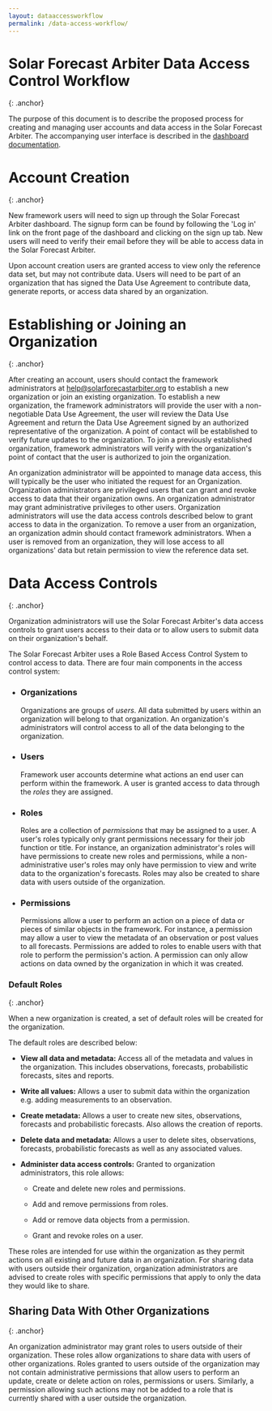 ```yaml
---
layout: dataaccessworkflow
permalink: /data-access-workflow/
---
```


# Solar Forecast Arbiter Data Access Control Workflow
{: .anchor}

The purpose of this document is to describe the proposed process for
creating and managing user accounts and data access in the Solar
Forecast Arbiter. The accompanying user interface is described in
the [dashboard documentation](/documentation/dashboard/#permissionrole-management).

# Account Creation
{: .anchor}

New framework users will need to sign up through the Solar Forecast
Arbiter dashboard. The signup form can be found by following the 'Log
in' link on the front page of the dashboard and clicking on the sign up
tab. New users will need to verify their email before they will be able
to access data in the Solar Forecast Arbiter.


Upon account creation users are granted access to view only the
reference data set, but may not contribute data. Users will need to be
part of an organization that has signed the Data Use Agreement to
contribute data, generate reports, or access data shared by an
organization.

# Establishing or Joining an Organization
{: .anchor}

After creating an account, users should contact the framework
administrators at [help@solarforecastarbiter.org](mailto:help@solarforecastarbiter.org) to
establish a new organization or join an existing organization. To
establish a new organization, the framework administrators will provide
the user with a non-negotiable Data Use Agreement, the user will review
the Data Use Agreement and return the Data Use Agreement signed by an
authorized representative of the organization. A point of contact will
be established to verify future updates to the organization. To join a
previously established organization, framework administrators will
verify with the organization's point of contact that the user is
authorized to join the organization.


An organization administrator will be appointed to manage data access,
this will typically be the user who initiated the request for an
Organization. Organization administrators are privileged users that
can grant and revoke access to data that their organization owns. An
organization administrator may grant administrative privileges to other
users. Organization administrators will use the data access controls
described below to grant access to data in the organization. To remove
a user from an organization, an organization admin should contact
framework administrators. When a user is removed from an organization, they
will lose access to all organizations' data but retain permission to view
the reference data set.

# Data Access Controls
{: .anchor}

Organization administrators will use the Solar Forecast Arbiter's data
access controls to grant users access to their data or to allow users to
submit data on their organization's behalf.


The Solar Forecast Arbiter uses a Role Based Access Control System to
control access to data. There are four main components in the access
control system:

- ### Organizations

    Organizations are groups of *users*. All data submitted by users
    within an organization will belong to that organization. An
    organization's administrators will control access to all
    of the data belonging to the organization.

- ### Users

    Framework user accounts determine what actions an end user can
    perform within the framework. A user is granted access to data through
    the *roles* they are assigned.

- ### Roles

    Roles are a collection of *permissions* that may be assigned to a
    user. A user's roles typically only grant permissions necessary for
    their job function or title. For instance, an organization
    administrator's roles will have permissions to create new roles and
    permissions, while a non-administrative user's roles may only have
    permission to view and write data to the organization's forecasts.
    Roles may also be created to share data with users outside of the
    organization.

- ### Permissions

    Permissions allow a user to perform an action on a piece of data or
    pieces of similar objects in the framework. For instance, a permission
    may allow a user to view the metadata of an observation or post values
    to all forecasts. Permissions are added to roles to enable users with
    that role to perform the permission's action. A permission can only
    allow actions on data owned by the organization in which it
    was created.

### Default Roles
{: .anchor}

When a new organization is created, a set of default roles will be
created for the organization.

The default roles are described below:

-   **View all data and metadata:** Access all of the metadata and
    values in the organization. This includes observations, forecasts,
    probabilistic forecasts, sites and reports.

-   **Write all values:** Allows a user to submit data within the
    organization e.g. adding measurements to an
    observation.

-   **Create metadata:** Allows a user to create new sites,
    observations, forecasts and probabilistic forecasts. Also allows
    the creation of reports.

-   **Delete data and metadata:** Allows a user to delete sites,
    observations, forecasts, probabilistic forecasts as well as any
    associated values.

-   **Administer data access controls:** Granted to organization
    administrators, this role allows:

    -   Create and delete new roles and permissions.

    -   Add and remove permissions from roles.

    -   Add or remove data objects from a permission.

    -   Grant and revoke roles on a user.


These roles are intended for use within the organization as they permit
actions on all existing and future data in an organization. For sharing
data with users outside their organization, organization administrators
are advised to create roles with specific permissions that apply to only
the data they would like to share.

Sharing Data With Other Organizations
-------------------------------------
{: .anchor}

An organization administrator may grant roles to users outside of their
organization. These roles allow organizations to share data with users
of other organizations. Roles granted to users outside of the
organization may not contain administrative permissions that allow users
to perform an update, create or delete action on roles, permissions or
users. Similarly, a permission allowing such actions may not be added to
a role that is currently shared with a user outside the
organization.
